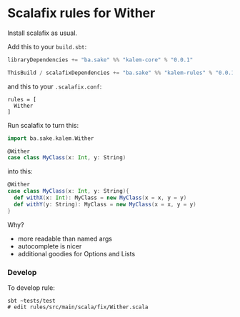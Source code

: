 # Scalafix rules for Wither

Install scalafix as usual.

Add this to your `build.sbt`:
```scala
libraryDependencies += "ba.sake" %% "kalem-core" % "0.0.1"

ThisBuild / scalafixDependencies += "ba.sake" %% "kalem-rules" % "0.0.1"
```

and this to your `.scalafix.conf`:
```
rules = [
  Wither
]
```

Run scalafix to turn this:
```scala
import ba.sake.kalem.Wither

@Wither
case class MyClass(x: Int, y: String)
```
into this:
```scala
@Wither
case class MyClass(x: Int, y: String){
  def withX(x: Int): MyClass = new MyClass(x = x, y = y)
  def withY(y: String): MyClass = new MyClass(x = x, y = y)
}
```

Why?
- more readable than named args
- autocomplete is nicer
- additional goodies for Options and Lists

### Develop
To develop rule:
```
sbt ~tests/test
# edit rules/src/main/scala/fix/Wither.scala
```
